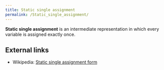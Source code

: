 ```yaml
---
title: Static single assignment
permalink: /Static_single_assignment/
---
```


**Static single assignment** is an intermediate representation in which
every variable is assigned exactly once.

External links
--------------

-   Wikipedia: [Static single assignment
    form](http://en.wikipedia.org/wiki/Static_single_assignment_form)